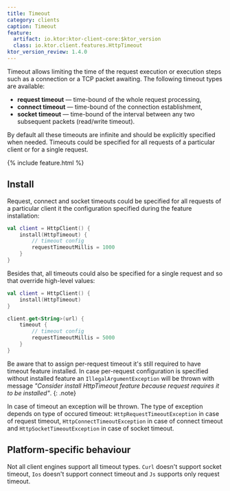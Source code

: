 ```yaml
---
title: Timeout
category: clients
caption: Timeout
feature:
  artifact: io.ktor:ktor-client-core:$ktor_version
  class: io.ktor.client.features.HttpTimeout
ktor_version_review: 1.4.0
---
```


Timeout allows limiting the time of the request execution or execution steps such as a connection or a TCP packet awaiting. The following timeout types are available:

* __request timeout__ — time-bound of the whole request processing,
* __connect timeout__ — time-bound of the connection establishment,
* __socket timeout__ — time-bound of the interval between any two subsequent packets (read/write timeout).

By default all these timeouts are infinite and should be explicitly specified when needed. Timeouts could be specified for all requests of a particular client or for a single request.

{% include feature.html %}

## Install

Request, connect and socket timeouts could be specified for all requests of a particular client it the configuration specified during the feature installation:

``` kotlin
val client = HttpClient() {
    install(HttpTimeout) {
        // timeout config
        requestTimeoutMillis = 1000
    }
}
```

Besides that, all timeouts could also be specified for a single request and so that override high-level values:

``` kotlin
val client = HttpClient() {
    install(HttpTimeout)
}

client.get<String>(url) {
    timeout {
        // timeout config
        requestTimeoutMillis = 5000
    }
}
```

Be aware that to assign per-request timeout it's still required to have timeout feature installed. In case per-request configuration is specified without installed feature an `IllegalArgumentException` will be thrown with message _"Consider install HttpTimeout feature because request requires it to be installed"_.
{: .note}

In case of timeout an exception will be thrown. The type of exception depends on type of occured timeout: `HttpRequestTimeoutException` in case of request timeout, `HttpConnectTimeoutException` in case of connect timeout and `HttpSocketTimeoutException` in case of socket timeout.

## Platform-specific behaviour

Not all client engines support all timeout types. `Curl` doesn't support socket timeout, `Ios` doesn't support connect timeout and `Js` supports only request timeout.
